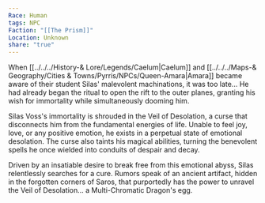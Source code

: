 ```yaml
---
Race: Human
tags: NPC
Faction: "[[The Prism]]"
Location: Unknown
share: "true"
---
```


When [[../../../History-& Lore/Legends/Caelum|Caelum]] and [[../../../Maps-& Geography/Cities & Towns/Pyrris/NPCs/Queen-Amara|Amara]] became aware of their student Silas' malevolent machinations, it was too late... He had already began the ritual to open the rift to the outer planes, granting his wish for immortality while simultaneously dooming him.

Silas Voss's immortality is shrouded in the Veil of Desolation, a curse that disconnects him from the fundamental energies of life. Unable to feel joy, love, or any positive emotion, he exists in a perpetual state of emotional desolation. The curse also taints his magical abilities, turning the benevolent spells he once wielded into conduits of despair and decay.

Driven by an insatiable desire to break free from this emotional abyss, Silas relentlessly searches for a cure. Rumors speak of an ancient artifact, hidden in the forgotten corners of Saros, that purportedly has the power to unravel the Veil of Desolation... a Multi-Chromatic Dragon's egg.